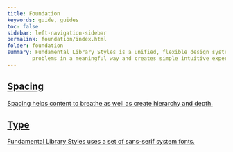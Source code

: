 ```yaml
---
title: Foundation
keywords: guide, guides
toc: false
sidebar: left-navigation-sidebar
permalink: foundation/index.html
folder: foundation
summary: Fundamental Library Styles is a unified, flexible design system that solves complex
        problems in a meaningful way and creates simple intuitive experience.
---
```

<div class="fd-container docs-tiles">
    <div class="fd-row">
        <div class="fd-col fd-col--6">
        <a class="fd-tile" role="button" href="spacing.html">
            <div class="fd-tile__content">
                <h2 class="fd-tile__header">
                    Spacing
                </h2>
                <p class="fd-tile__description">
                    Spacing helps content to breathe as well as create hierarchy and depth.
                </p>
            </div>
        </a>
        </div>
        <div class="fd-col fd-col--6">
            <a class="fd-tile" role="button" href="type.html">
                <div class="fd-tile__content">
                    <h2 class="fd-tile__header">
                        Type
                    </h2>
                    <p class="fd-tile__description">
                        Fundamental Library Styles uses a set of sans-serif system fonts.
                    </p>
                </div>
            </a>
        </div>
    </div>
</div>